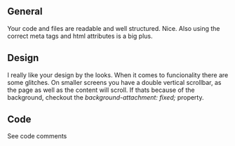 ## General

Your code and files are readable and well structured. Nice.
Also using the correct meta tags and html attributes is a big plus.


## Design

I really like your design by the looks. When it comes to funcionality there are some glitches. On smaller screens you have a double vertical scrollbar, as the page as well as the content will scroll. If thats because of the background, checkout the *background-attachment: fixed;* property.

## Code

See code comments 